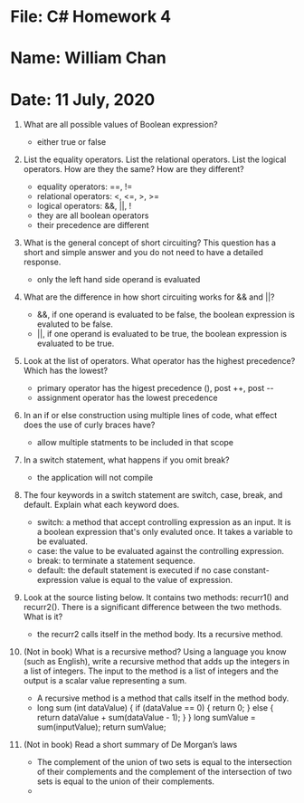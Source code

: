 # File: C# Homework 4
# Name: William Chan
# Date: 11 July, 2020

1. What are all possible values of Boolean expression?
	* either true or false
1. List the equality operators. List the relational operators. List the logical operators. How are they the
same? How are they different?
	* equality operators: ==, !=
	* relational operators: <, <=, >, >=
	* logical operators: &&, ||, !
	* they are all boolean operators 
	* their precedence are different 
	
1. What is the general concept of short circuiting? This question has a short and simple answer and you
do not need to have a detailed response.
	* only the left hand side operand is evaluated
1. What are the difference in how short circuiting works for && and ||?
	* &&, if one operand is evaluated to be false, the boolean expression is evaluted to be false. 
	* ||, if one operand is evaluated to be true, the boolean expression is evaluated to be true.
1. Look at the list of operators. What operator has the highest precedence? Which has the lowest?
	* primary operator has the higest precedence (), post ++, post --
	* assignment operator has the lowest precedence
1. In an if or else construction using multiple lines of code, what effect does the use of curly braces have?
	* allow multiple statments to be included in that scope
1. In a switch statement, what happens if you omit break?
	* the application will not compile
1. The four keywords in a switch statement are switch, case, break, and default. Explain what each
keyword does.
	* switch: a method that accept controlling expression as an input. It is a boolean expression that's only evaluted once. It takes a variable to be evaluated. 
	* case: the value to be evaluated against the controlling expression.
	* break: to terminate a statement sequence.
	* default: the default statement is executed if no case constant-expression value is equal to the value of expression. 
1. Look at the source listing below. It contains two methods: recurr1() and recurr2(). There is a
significant difference between the two methods. What is it?
	* the recurr2 calls itself in the method body. Its a recursive method.  
1. (Not in book) What is a recursive method? Using a language you know (such as English), write a
recursive method that adds up the integers in a list of integers. The input to the method is a list of
integers and the output is a scalar value representing a sum.
	* A recursive method is a method that calls itself in the method body. 
	* long sum (int dataValue)
            {
                if (dataValue == 0)
                {
                    return 0;
                }
                else
                {
                    return dataValue + sum(dataValue - 1);
                }
            }
            long sumValue = sum(inputValue);
            return sumValue;
1. (Not in book) Read a short summary of De Morgan’s laws
	* The complement of the union of two sets is equal to the intersection of their complements and the complement of the intersection of two sets is equal to the union of their complements.
	* 
	
